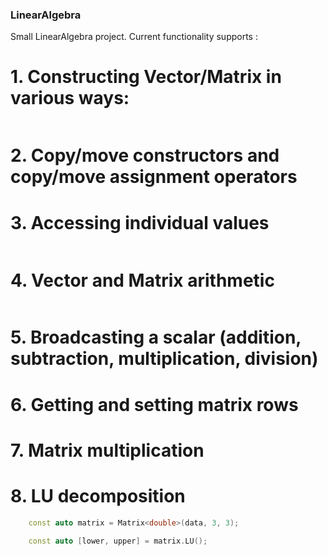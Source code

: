 ### LinearAlgebra

Small LinearAlgebra project. Current functionality supports : 

# 1. Constructing Vector/Matrix in various ways:
```cpp

```

# 2. Copy/move constructors and copy/move assignment operators 

# 3. Accessing individual values
```cpp
```

# 4. Vector and Matrix arithmetic
```cpp
```

# 5. Broadcasting a scalar (addition, subtraction, multiplication, division)

# 6. Getting and setting matrix rows

# 7. Matrix multiplication

# 8. LU decomposition

```cpp
    const auto matrix = Matrix<double>(data, 3, 3);

    const auto [lower, upper] = matrix.LU();
```